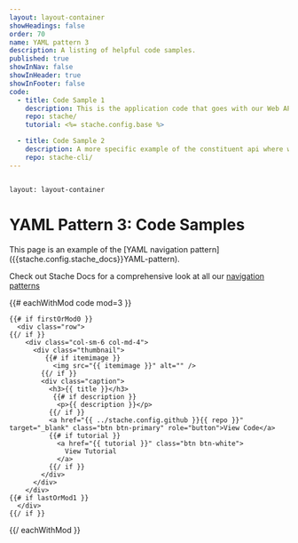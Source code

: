 ```yaml
---
layout: layout-container
showHeadings: false
order: 70
name: YAML pattern 3
description: A listing of helpful code samples.
published: true
showInNav: false
showInHeader: true
showInFooter: false
code:
  - title: Code Sample 1
    description: This is the application code that goes with our Web API tutoroial.  It includes an example of using the Authorization Code flow.
    repo: stache/
    tutorial: <%= stache.config.base %>

  - title: Code Sample 2
    description: A more specific example of the constituent api where we search based on different criteria.
    repo: stache-cli/
---
```


<pre><code class="language-yaml">
layout: layout-container
</code></pre>

# YAML Pattern 3: Code Samples

<p class="alert alert-info">This page is an example of the [YAML navigation pattern]({{stache.config.stache_docs}}YAML-pattern).</p>
<p class="alert alert-success">Check out Stache Docs for a comprehensive look at all our <a href="{{stache.config.stache_docs_navpatterns}}">navigation patterns</a></p>

<div class="code">

  <div class="clearfix"></div>

  {{# eachWithMod code mod=3 }}

    {{# if firstOrMod0 }}
      <div class="row">
    {{/ if }}
        <div class="col-sm-6 col-md-4">
          <div class="thumbnail">
             {{# if itemimage }}
               <img src="{{ itemimage }}" alt="" />
            {{/ if }}
            <div class="caption">
              <h3>{{ title }}</h3>
               {{# if description }}
                <p>{{ description }}</p>
              {{/ if }}
              <a href="{{ ../stache.config.github }}{{ repo }}"  target="_blank" class="btn btn-primary" role="button">View Code</a>
              {{# if tutorial }}
                <a href="{{ tutorial }}" class="btn btn-white">
                  View Tutorial
                </a>
              {{/ if }}
            </div>
          </div>
        </div>
    {{# if lastOrMod1 }}
      </div>
    {{/ if }}

  {{/ eachWithMod }}

</div>





